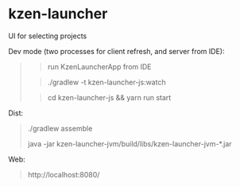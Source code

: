 # kzen-launcher
UI for selecting projects

Dev mode (two processes for client refresh, and server from IDE):
> > run KzenLauncherApp from IDE
>
> > ./gradlew -t kzen-launcher-js:watch
>
> > cd kzen-launcher-js && yarn run start 

Dist:
> ./gradlew assemble
>
> java -jar kzen-launcher-jvm/build/libs/kzen-launcher-jvm-*.jar

Web:
> http://localhost:8080/
